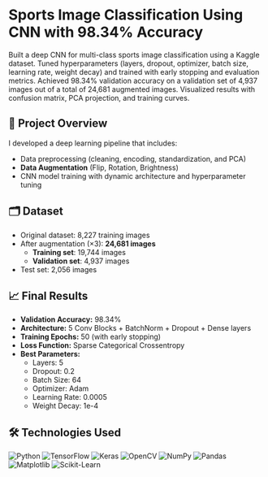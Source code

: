 # Sports Image Classification Using CNN with 98.34% Accuracy

Built a deep CNN for multi-class sports image classification using a Kaggle dataset.
Tuned hyperparameters (layers, dropout, optimizer, batch size, learning rate, weight decay) and trained with early stopping and evaluation metrics.
Achieved 98.34% validation accuracy on a validation set of 4,937 images out of a total of 24,681 augmented images.
Visualized results with confusion matrix, PCA projection, and training curves.

## 🧠 Project Overview

I developed a deep learning pipeline that includes:
- Data preprocessing (cleaning, encoding, standardization, and PCA)
- **Data Augmentation** (Flip, Rotation, Brightness)
- CNN model training with dynamic architecture and hyperparameter tuning

## 🗂️ Dataset

- Original dataset: 8,227 training images  
- After augmentation (×3): **24,681 images**
  - **Training set**: 19,744 images  
  - **Validation set**: 4,937 images  
- Test set: 2,056 images

## 📈 Final Results

- **Validation Accuracy:** 98.34%
- **Architecture:** 5 Conv Blocks + BatchNorm + Dropout + Dense layers
- **Training Epochs:** 50 (with early stopping)
- **Loss Function:** Sparse Categorical Crossentropy
- **Best Parameters:**
  - Layers: 5
  - Dropout: 0.2
  - Batch Size: 64
  - Optimizer: Adam
  - Learning Rate: 0.0005
  - Weight Decay: 1e-4

## 🛠️ Technologies Used

![Python](https://img.shields.io/badge/Python-3776AB?style=flat&logo=python&logoColor=white)
![TensorFlow](https://img.shields.io/badge/TensorFlow-FF6F00?style=flat&logo=tensorflow&logoColor=white)
![Keras](https://img.shields.io/badge/Keras-D00000?style=flat&logo=keras&logoColor=white)
![OpenCV](https://img.shields.io/badge/OpenCV-5C3EE8?style=flat&logo=opencv&logoColor=white)
![NumPy](https://img.shields.io/badge/NumPy-013243?style=flat&logo=numpy&logoColor=white)
![Pandas](https://img.shields.io/badge/Pandas-150458?style=flat&logo=pandas&logoColor=white)
![Matplotlib](https://img.shields.io/badge/Matplotlib-11557C?style=flat&logo=matplotlib&logoColor=white)
![Scikit-Learn](https://img.shields.io/badge/Scikit--Learn-F7931E?style=flat&logo=scikit-learn&logoColor=white)




